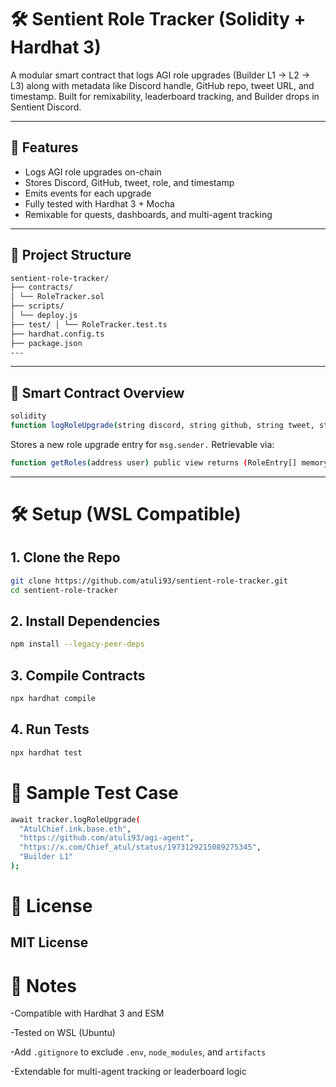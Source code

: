 # 🛠 Sentient Role Tracker (Solidity + Hardhat 3)

A modular smart contract that logs AGI role upgrades (Builder L1 → L2 → L3) along with metadata like Discord handle, GitHub repo, tweet URL, and timestamp. Built for remixability, leaderboard tracking, and Builder drops in Sentient Discord.

---

## 🚀 Features

- Logs AGI role upgrades on-chain  
- Stores Discord, GitHub, tweet, role, and timestamp  
- Emits events for each upgrade  
- Fully tested with Hardhat 3 + Mocha  
- Remixable for quests, dashboards, and multi-agent tracking

---

## 📁 Project Structure
```bash
sentient-role-tracker/ 
├── contracts/ 
│ └── RoleTracker.sol 
├── scripts/ 
│ └── deploy.js 
├── test/ │ └── RoleTracker.test.ts 
├── hardhat.config.ts 
├── package.json 
---

```

---

## 🧠 Smart Contract Overview

```bash
solidity
function logRoleUpgrade(string discord, string github, string tweet, string role) public
```
Stores a new role upgrade entry for ```msg.sender.``` 
Retrievable via:
```bash
function getRoles(address user) public view returns (RoleEntry[] memory)
```

---

# 🛠 Setup (WSL Compatible)
## 1. Clone the Repo
```bash
git clone https://github.com/atuli93/sentient-role-tracker.git
cd sentient-role-tracker
```

## 2. Install Dependencies
```bash
npm install --legacy-peer-deps
```

## 3. Compile Contracts
```bash
npx hardhat compile
```

## 4. Run Tests
```bash
npx hardhat test
```

# 🧪 Sample Test Case
```bash
await tracker.logRoleUpgrade(
  "AtulChief.ink.base.eth",
  "https://github.com/atuli93/agi-agent",
  "https://x.com/Chief_atul/status/1973129215089275345",
  "Builder L1"
);
```

# 📜 License
## MIT License

# 📝 Notes
-Compatible with Hardhat 3 and ESM

-Tested on WSL (Ubuntu)

-Add ```.gitignore``` to exclude ```.env```, ```node_modules```, and ```artifacts```

-Extendable for multi-agent tracking or leaderboard logic


